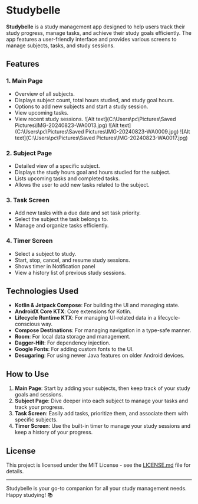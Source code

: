 # Studybelle

**Studybelle** is a study management app designed to help users track their study progress, manage tasks, and achieve their study goals efficiently. The app features a user-friendly interface and provides various screens to manage subjects, tasks, and study sessions.

## Features

### 1. Main Page
- Overview of all subjects.
- Displays subject count, total hours studied, and study goal hours.
- Options to add new subjects and start a study session.
- View upcoming tasks.
- View recent study sessions.
  ![Alt text](C:\Users\pc\Pictures\Saved Pictures\IMG-20240823-WA0013.jpg)
  ![Alt text](C:\Users\pc\Pictures\Saved Pictures\IMG-20240823-WA0009.jpg)
  ![Alt text](C:\Users\pc\Pictures\Saved Pictures\IMG-20240823-WA0017.jpg)


### 2. Subject Page
- Detailed view of a specific subject.
- Displays the study hours goal and hours studied for the subject.
- Lists upcoming tasks and completed tasks.
- Allows the user to add new tasks related to the subject.

### 3. Task Screen
- Add new tasks with a due date and set task priority.
- Select the subject the task belongs to.
- Manage and organize tasks efficiently.

### 4. Timer Screen
- Select a subject to study.
- Start, stop, cancel, and resume study sessions.
- Shows timer in Notification panel
- View a history list of previous study sessions.

## Technologies Used

- **Kotlin & Jetpack Compose**: For building the UI and managing state.
- **AndroidX Core KTX**: Core extensions for Kotlin.
- **Lifecycle Runtime KTX**: For managing UI-related data in a lifecycle-conscious way.
- **Compose Destinations**: For managing navigation in a type-safe manner.
- **Room**: For local data storage and management.
- **Dagger-Hilt**: For dependency injection.
- **Google Fonts**: For adding custom fonts to the UI.
- **Desugaring**: For using newer Java features on older Android devices.

## How to Use

1. **Main Page**: Start by adding your subjects, then keep track of your study goals and sessions.
2. **Subject Page**: Dive deeper into each subject to manage your tasks and track your progress.
3. **Task Screen**: Easily add tasks, prioritize them, and associate them with specific subjects.
4. **Timer Screen**: Use the built-in timer to manage your study sessions and keep a history of your progress.

## License

This project is licensed under the MIT License - see the [LICENSE.md](LICENSE.md) file for details.

---

Studybelle is your go-to companion for all your study management needs. Happy studying! 📚
